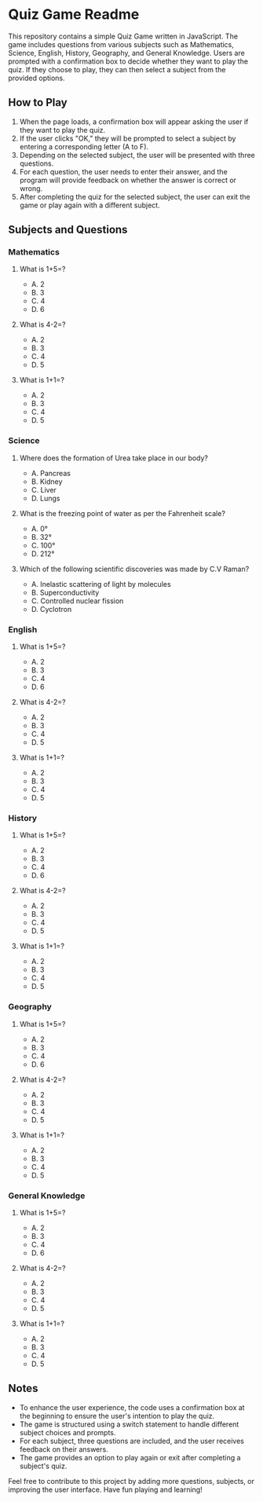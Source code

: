 # Quiz Game Readme

This repository contains a simple Quiz Game written in JavaScript. The game includes questions from various subjects such as Mathematics, Science, English, History, Geography, and General Knowledge. Users are prompted with a confirmation box to decide whether they want to play the quiz. If they choose to play, they can then select a subject from the provided options.

## How to Play

1. When the page loads, a confirmation box will appear asking the user if they want to play the quiz.
2. If the user clicks "OK," they will be prompted to select a subject by entering a corresponding letter (A to F).
3. Depending on the selected subject, the user will be presented with three questions.
4. For each question, the user needs to enter their answer, and the program will provide feedback on whether the answer is correct or wrong.
5. After completing the quiz for the selected subject, the user can exit the game or play again with a different subject.

## Subjects and Questions

### Mathematics
1. What is 1+5=? 
   - A. 2 
   - B. 3 
   - C. 4 
   - D. 6

2. What is 4-2=? 
   - A. 2 
   - B. 3 
   - C. 4 
   - D. 5

3. What is 1+1=? 
   - A. 2 
   - B. 3 
   - C. 4 
   - D. 5

### Science
1. Where does the formation of Urea take place in our body? 
   - A. Pancreas 
   - B. Kidney 
   - C. Liver 
   - D. Lungs

2. What is the freezing point of water as per the Fahrenheit scale? 
   - A. 0° 
   - B. 32° 
   - C. 100° 
   - D. 212°

3. Which of the following scientific discoveries was made by C.V Raman? 
   - A. Inelastic scattering of light by molecules 
   - B. Superconductivity 
   - C. Controlled nuclear fission 
   - D. Cyclotron

### English
1. What is 1+5=? 
   - A. 2 
   - B. 3 
   - C. 4 
   - D. 6

2. What is 4-2=? 
   - A. 2 
   - B. 3 
   - C. 4 
   - D. 5

3. What is 1+1=? 
   - A. 2 
   - B. 3 
   - C. 4 
   - D. 5

### History
1. What is 1+5=? 
   - A. 2 
   - B. 3 
   - C. 4 
   - D. 6

2. What is 4-2=? 
   - A. 2 
   - B. 3 
   - C. 4 
   - D. 5

3. What is 1+1=? 
   - A. 2 
   - B. 3 
   - C. 4 
   - D. 5

### Geography
1. What is 1+5=? 
   - A. 2 
   - B. 3 
   - C. 4 
   - D. 6

2. What is 4-2=? 
   - A. 2 
   - B. 3 
   - C. 4 
   - D. 5

3. What is 1+1=? 
   - A. 2 
   - B. 3 
   - C. 4 
   - D. 5

### General Knowledge
1. What is 1+5=? 
   - A. 2 
   - B. 3 
   - C. 4 
   - D. 6

2. What is 4-2=? 
   - A. 2 
   - B. 3 
   - C. 4 
   - D. 5

3. What is 1+1=? 
   - A. 2 
   - B. 3 
   - C. 4 
   - D. 5

## Notes
- To enhance the user experience, the code uses a confirmation box at the beginning to ensure the user's intention to play the quiz.
- The game is structured using a switch statement to handle different subject choices and prompts.
- For each subject, three questions are included, and the user receives feedback on their answers.
- The game provides an option to play again or exit after completing a subject's quiz.

Feel free to contribute to this project by adding more questions, subjects, or improving the user interface. Have fun playing and learning!
